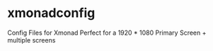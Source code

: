 # xmonadconfig
Config Files for Xmonad Perfect for a 1920 * 1080 Primary Screen + multiple screens 
